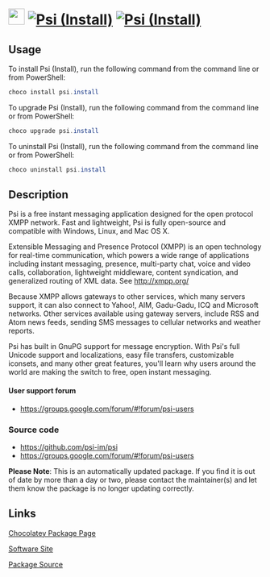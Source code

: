 ﻿# <img src="https://cdn.jsdelivr.net/gh/mkevenaar/chocolatey-packages@d8c446cc443361885a3ac97f172d559c02e5a713/icons/psi.png" width="32" height="32"/> [![Psi (Install)](https://img.shields.io/chocolatey/v/psi.install.svg?label=Psi+(Install))](https://chocolatey.org/packages/psi.install) [![Psi (Install)](https://img.shields.io/chocolatey/dt/psi.install.svg)](https://chocolatey.org/packages/psi.install)

## Usage

To install Psi (Install), run the following command from the command line or from PowerShell:

```powershell
choco install psi.install
```

To upgrade Psi (Install), run the following command from the command line or from PowerShell:

```powershell
choco upgrade psi.install
```

To uninstall Psi (Install), run the following command from the command line or from PowerShell:

```powershell
choco uninstall psi.install
```

## Description

Psi is a free instant messaging application designed for the open protocol XMPP network. Fast and lightweight, Psi is fully open-source and compatible with Windows, Linux, and Mac OS X.

Extensible Messaging and Presence Protocol (XMPP) is an open technology for real-time communication, which powers a wide range of applications including instant messaging, presence, multi-party chat, voice and video calls, collaboration, lightweight middleware, content syndication, and generalized routing of XML data.  See http://xmpp.org/

Because XMPP allows gateways to other services, which many servers support, it can also connect to Yahoo!, AIM, Gadu-Gadu, ICQ and Microsoft networks. Other services available using gateway servers, include RSS and Atom news feeds, sending SMS messages to cellular networks and weather reports.

Psi has built in GnuPG support for message encryption.  With Psi's full Unicode support and localizations, easy file transfers, customizable iconsets, and many other great features, you'll learn why users around the world are making the switch to free, open instant messaging.

#### User support forum

* https://groups.google.com/forum/#!forum/psi-users

### Source code

* https://github.com/psi-im/psi
* https://groups.google.com/forum/#!forum/psi-users

**Please Note**: This is an automatically updated package. If you find it is
out of date by more than a day or two, please contact the maintainer(s) and
let them know the package is no longer updating correctly.


## Links

[Chocolatey Package Page](https://chocolatey.org/packages/psi.install)

[Software Site](http://psi-im.org/)

[Package Source](https://github.com/mkevenaar/chocolatey-packages/tree/master/automatic/psi.install)


